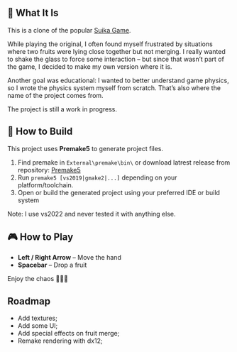 ﻿## 🍎 What It Is

This is a clone of the popular [Suika Game](https://suikagame.com/).

While playing the original, I often found myself frustrated by situations where two fruits were lying close together but not merging.
I really wanted to shake the glass to force some interaction – but since that wasn’t part of the game, I decided to make my own version where it is.

Another goal was educational: I wanted to better understand game physics, so I wrote the physics system myself from scratch. That’s also where the name of the project comes from.

The project is still a work in progress.

## 🔧 How to Build

This project uses **Premake5** to generate project files.

1. Find premake in `External\premake\bin\` or download latrest release from repository: [Premake5](https://premake.github.io/)
2. Run `premake5 [vs2019|gmake2|...]` depending on your platform/toolchain.
3. Open or build the generated project using your preferred IDE or build system

Note: I use vs2022 and never tested it with anything else.

## 🎮 How to Play

- **Left / Right Arrow** – Move the hand
- **Spacebar** – Drop a fruit

Enjoy the chaos 🍉🍇🍎

## Roadmap

- Add textures;
- Add some UI;
- Add special effects on fruit merge;
- Remake rendering with dx12;
